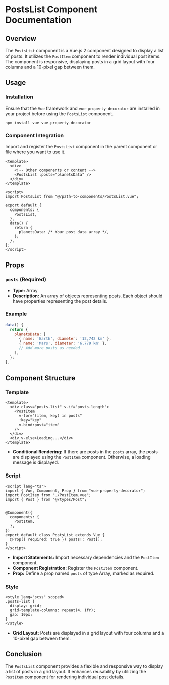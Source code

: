 # PostsList Component Documentation

## Overview

The `PostsList` component is a Vue.js 2 component designed to display a list of posts. It utilizes the `PostItem` component to render individual post items. The component is responsive, displaying posts in a grid layout with four columns and a 10-pixel gap between them.

## Usage

### Installation

Ensure that the `Vue` framework and `vue-property-decorator` are installed in your project before using the `PostsList` component.

```bash
npm install vue vue-property-decorator
```

### Component Integration

Import and register the `PostsList` component in the parent component or file where you want to use it.

```vue
<template>
  <div>
    <!-- Other components or content -->
    <PostsList :posts="planetsData" />
  </div>
</template>

<script>
import PostsList from "@/path-to-components/PostsList.vue";

export default {
  components: {
    PostsList,
  },
  data() {
    return {
      planetsData: /* Your post data array */,
    };
  },
};
</script>
```

## Props

### `posts` (Required)

- **Type:** Array
- **Description:** An array of objects representing posts. Each object should have properties representing the post details.

### Example

```javascript
data() {
  return {
    planetsData: [
      { name: 'Earth', diameter: '12,742 km' },
      { name: 'Mars', diameter: '6,779 km' },
      // Add more posts as needed
    ],
  };
},
```

## Component Structure

### Template

```vue
<template>
  <div class="posts-list" v-if="posts.length">
    <PostItem
      v-for="(item, key) in posts"
      :key="key"
      v-bind:post="item"
    />
  </div>
  <div v-else>Loading...</div>
</template>
```

- **Conditional Rendering:** If there are posts in the `posts` array, the posts are displayed using the `PostItem` component. Otherwise, a loading message is displayed.

### Script

```vue
<script lang="ts">
import { Vue, Component, Prop } from "vue-property-decorator";
import PostItem from "./PostItem.vue";
import { Post } from "@/types/Post";


@Component({
  components: {
    PostItem,
  },
})
export default class PostsList extends Vue {
  @Prop({ required: true }) posts!: Post[];
}
</script>
```

- **Import Statements:** Import necessary dependencies and the `PostItem` component.
- **Component Registration:** Register the `PostItem` component.
- **Prop:** Define a prop named `posts` of type Array, marked as required.

### Style

```vue
<style lang="scss" scoped>
.posts-list {
  display: grid;
  grid-template-columns: repeat(4, 1fr);
  gap: 10px;
}
</style>
```

- **Grid Layout:** Posts are displayed in a grid layout with four columns and a 10-pixel gap between them.

## Conclusion

The `PostsList` component provides a flexible and responsive way to display a list of posts in a grid layout. It enhances reusability by utilizing the `PostItem` component for rendering individual post details.